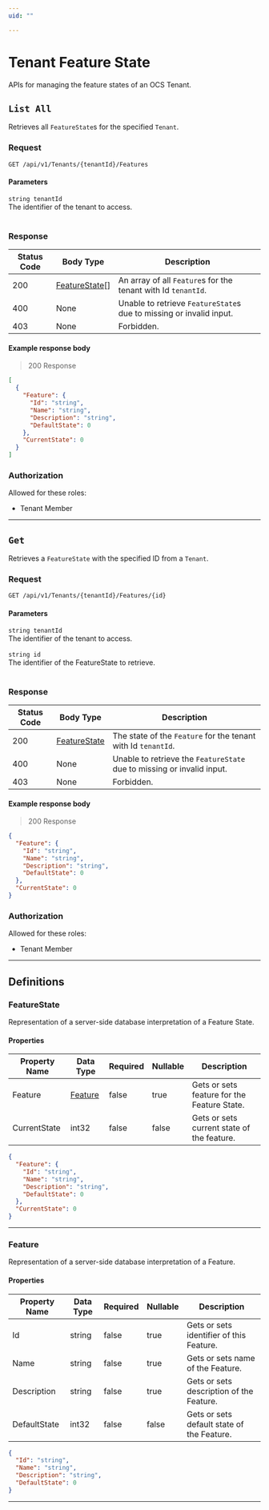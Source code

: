 ```yaml
---
uid: ""

---
```


# Tenant Feature State
APIs for managing the feature states of an OCS Tenant.

## `List All`

<a id="opIdTenantFeatureState_List All"></a>

Retrieves all `FeatureState`s for the specified `Tenant`.

### Request
```text 
GET /api/v1/Tenants/{tenantId}/Features
```

#### Parameters

`string tenantId`
<br/>The identifier of the tenant to access.<br/><br/>

### Response

|Status Code|Body Type|Description|
|---|---|---|
|200|[FeatureState](#schemafeaturestate)[]|An array of all `Feature`s for the tenant with Id `tenantId`.|
|400|None|Unable to retrieve `FeatureState`s due to missing or invalid input.|
|403|None|Forbidden.|

#### Example response body
> 200 Response

```json
[
  {
    "Feature": {
      "Id": "string",
      "Name": "string",
      "Description": "string",
      "DefaultState": 0
    },
    "CurrentState": 0
  }
]
```

### Authorization

Allowed for these roles: 
<ul>
<li>Tenant Member</li>
</ul>

---

## `Get`

<a id="opIdTenantFeatureState_Get"></a>

Retrieves a `FeatureState` with the specified ID from a `Tenant`.

### Request
```text 
GET /api/v1/Tenants/{tenantId}/Features/{id}
```

#### Parameters

`string tenantId`
<br/>The identifier of the tenant to access.<br/><br/>`string id`
<br/>The identifier of the FeatureState to retrieve.<br/><br/>

### Response

|Status Code|Body Type|Description|
|---|---|---|
|200|[FeatureState](#schemafeaturestate)|The state of the `Feature` for the tenant with Id `tenantId`.|
|400|None|Unable to retrieve the `FeatureState` due to missing or invalid input.|
|403|None|Forbidden.|

#### Example response body
> 200 Response

```json
{
  "Feature": {
    "Id": "string",
    "Name": "string",
    "Description": "string",
    "DefaultState": 0
  },
  "CurrentState": 0
}
```

### Authorization

Allowed for these roles: 
<ul>
<li>Tenant Member</li>
</ul>

---
## Definitions

### FeatureState

<a id="schemafeaturestate"></a>
<a id="schema_FeatureState"></a>
<a id="tocSfeaturestate"></a>
<a id="tocsfeaturestate"></a>

Representation of a server-side database interpretation of a Feature State.

#### Properties

|Property Name|Data Type|Required|Nullable|Description|
|---|---|---|---|---|
|Feature|[Feature](#schemafeature)|false|true|Gets or sets feature for the Feature State.|
|CurrentState|int32|false|false|Gets or sets current state of the feature.|

```json
{
  "Feature": {
    "Id": "string",
    "Name": "string",
    "Description": "string",
    "DefaultState": 0
  },
  "CurrentState": 0
}

```

---

### Feature

<a id="schemafeature"></a>
<a id="schema_Feature"></a>
<a id="tocSfeature"></a>
<a id="tocsfeature"></a>

Representation of a server-side database interpretation of a Feature.

#### Properties

|Property Name|Data Type|Required|Nullable|Description|
|---|---|---|---|---|
|Id|string|false|true|Gets or sets identifier of this Feature.|
|Name|string|false|true|Gets or sets name of the Feature.|
|Description|string|false|true|Gets or sets description of the Feature.|
|DefaultState|int32|false|false|Gets or sets default state of the Feature.|

```json
{
  "Id": "string",
  "Name": "string",
  "Description": "string",
  "DefaultState": 0
}

```

---

